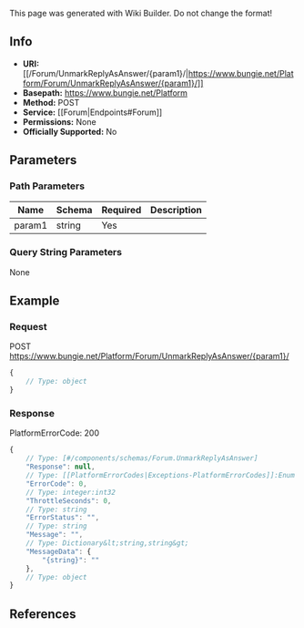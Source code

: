<span class="wiki-builder">This page was generated with Wiki Builder. Do not change the format!</span>

## Info


* **URI:** [[/Forum/UnmarkReplyAsAnswer/{param1}/|https://www.bungie.net/Platform/Forum/UnmarkReplyAsAnswer/{param1}/]]
* **Basepath:** https://www.bungie.net/Platform
* **Method:** POST
* **Service:** [[Forum|Endpoints#Forum]]
* **Permissions:** None
* **Officially Supported:** No

## Parameters
### Path Parameters
Name | Schema | Required | Description
---- | ------ | -------- | -----------
param1 | string | Yes | 

### Query String Parameters
None

## Example
### Request
POST https://www.bungie.net/Platform/Forum/UnmarkReplyAsAnswer/{param1}/
```javascript
{
    // Type: object
}

```

### Response
PlatformErrorCode: 200
```javascript
{
    // Type: [#/components/schemas/Forum.UnmarkReplyAsAnswer]
    "Response": null,
    // Type: [[PlatformErrorCodes|Exceptions-PlatformErrorCodes]]:Enum
    "ErrorCode": 0,
    // Type: integer:int32
    "ThrottleSeconds": 0,
    // Type: string
    "ErrorStatus": "",
    // Type: string
    "Message": "",
    // Type: Dictionary&lt;string,string&gt;
    "MessageData": {
        "{string}": ""
    },
    // Type: object
}

```

## References
